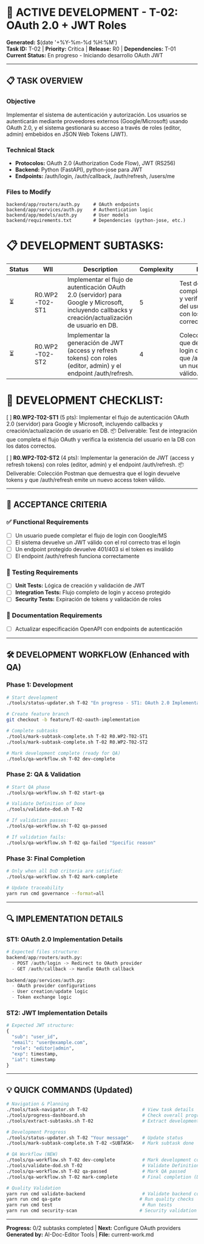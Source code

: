 # 🚀 ACTIVE DEVELOPMENT - T-02: OAuth 2.0 + JWT Roles

**Generated:** $(date '+%Y-%m-%d %H:%M')  
**Task ID:** T-02 | **Priority:** Crítica | **Release:** R0 | **Dependencies:** T-01  
**Current Status:** En progreso - Iniciando desarrollo OAuth JWT

---

## 📋 TASK OVERVIEW

### **Objective**
Implementar el sistema de autenticación y autorización. Los usuarios se autenticarán mediante proveedores externos (Google/Microsoft) usando OAuth 2.0, y el sistema gestionará su acceso a través de roles (editor, admin) embebidos en JSON Web Tokens (JWT).

### **Technical Stack**
- **Protocolos:** OAuth 2.0 (Authorization Code Flow), JWT (RS256)
- **Backend:** Python (FastAPI), python-jose para JWT
- **Endpoints:** /auth/login, /auth/callback, /auth/refresh, /users/me

### **Files to Modify**
```
backend/app/routers/auth.py     # OAuth endpoints
backend/app/services/auth.py    # Authentication logic
backend/app/models/auth.py      # User models
backend/requirements.txt        # Dependencies (python-jose, etc.)
```

📋 DEVELOPMENT SUBTASKS:
========================
| Status | WII | Description | Complexity | Deliverable |
|--------|-----|-------------|------------|-------------|
| ⏳ | R0.WP2-T02-ST1                   | Implementar el flujo de autenticación OAuth 2.0 (servidor) para Google y Microsoft, incluyendo callbacks y creación/actualización de usuario en DB. | 5                    | Test de integración que completa el flujo OAuth y verifica la existencia del usuario en la DB con los datos correctos. |
| ⏳ | R0.WP2-T02-ST2                   | Implementar la generación de JWT (access y refresh tokens) con roles (editor, admin) y el endpoint /auth/refresh.                                   | 4                    | Colección Postman que demuestra que el login devuelve tokens y que /auth/refresh emite un nuevo access token válido.   |

🎯 DEVELOPMENT CHECKLIST:
=========================
[ ] **R0.WP2-T02-ST1** (5 pts): Implementar el flujo de autenticación OAuth 2.0 (servidor) para Google y Microsoft, incluyendo callbacks y creación/actualización de usuario en DB.
    📦 Deliverable: Test de integración que completa el flujo OAuth y verifica la existencia del usuario en la DB con los datos correctos.

[ ] **R0.WP2-T02-ST2** (4 pts): Implementar la generación de JWT (access y refresh tokens) con roles (editor, admin) y el endpoint /auth/refresh.
    📦 Deliverable: Colección Postman que demuestra que el login devuelve tokens y que /auth/refresh emite un nuevo access token válido.

---

## 🎯 ACCEPTANCE CRITERIA

### ✅ **Functional Requirements**
- [ ] Un usuario puede completar el flujo de login con Google/MS
- [ ] El sistema devuelve un JWT válido con el rol correcto tras el login  
- [ ] Un endpoint protegido devuelve 401/403 si el token es inválido
- [ ] El endpoint /auth/refresh funciona correctamente

### 🧪 **Testing Requirements**
- [ ] **Unit Tests:** Lógica de creación y validación de JWT
- [ ] **Integration Tests:** Flujo completo de login y acceso protegido
- [ ] **Security Tests:** Expiración de tokens y validación de roles

### 📖 **Documentation Requirements**
- [ ] Actualizar especificación OpenAPI con endpoints de autenticación

---

## 🛠️ DEVELOPMENT WORKFLOW (Enhanced with QA)

### **Phase 1: Development**
```bash
# Start development
./tools/status-updater.sh T-02 "En progreso - ST1: OAuth 2.0 Implementation"

# Create feature branch
git checkout -b feature/T-02-oauth-implementation

# Complete subtasks
./tools/mark-subtask-complete.sh T-02 R0.WP2-T02-ST1
./tools/mark-subtask-complete.sh T-02 R0.WP2-T02-ST2

# Mark development complete (ready for QA)
./tools/qa-workflow.sh T-02 dev-complete
```

### **Phase 2: QA & Validation**
```bash
# Start QA phase
./tools/qa-workflow.sh T-02 start-qa

# Validate Definition of Done
./tools/validate-dod.sh T-02

# If validation passes:
./tools/qa-workflow.sh T-02 qa-passed

# If validation fails:
./tools/qa-workflow.sh T-02 qa-failed "Specific reason"
```

### **Phase 3: Final Completion**
```bash
# Only when all DoD criteria are satisfied:
./tools/qa-workflow.sh T-02 mark-complete

# Update traceability
yarn run cmd governance --format=all
```

---

## 🔍 IMPLEMENTATION DETAILS

### **ST1: OAuth 2.0 Implementation Details**
```python
# Expected files structure:
backend/app/routers/auth.py:
  - POST /auth/login -> Redirect to OAuth provider
  - GET /auth/callback -> Handle OAuth callback
  
backend/app/services/auth.py:
  - OAuth provider configurations
  - User creation/update logic
  - Token exchange logic
```

### **ST2: JWT Implementation Details**  
```python
# Expected JWT structure:
{
  "sub": "user_id",
  "email": "user@example.com", 
  "role": "editor|admin",
  "exp": timestamp,
  "iat": timestamp
}
```

---

## 💡 QUICK COMMANDS (Updated)

```bash
# Navigation & Planning
./tools/task-navigator.sh T-02                    # View task details
./tools/progress-dashboard.sh                     # Check overall progress
./tools/extract-subtasks.sh T-02                  # Extract development subtasks

# Development Progress
./tools/status-updater.sh T-02 "Your message"     # Update status
./tools/mark-subtask-complete.sh T-02 <SUBTASK>   # Mark subtask done

# QA Workflow (NEW)
./tools/qa-workflow.sh T-02 dev-complete          # Mark development complete
./tools/validate-dod.sh T-02                      # Validate Definition of Done
./tools/qa-workflow.sh T-02 qa-passed             # Mark QA passed
./tools/qa-workflow.sh T-02 mark-complete         # Final completion (DoD satisfied)

# Quality Validation
yarn run cmd validate-backend                     # Validate backend code
yarn run cmd qa-gate                             # Run quality checks
yarn run cmd test                                 # Run tests
yarn run cmd security-scan                       # Security validation
```

---

**Progress:** 0/2 subtasks completed | **Next:** Configure OAuth providers  
**Generated by:** AI-Doc-Editor Tools | **File:** current-work.md
